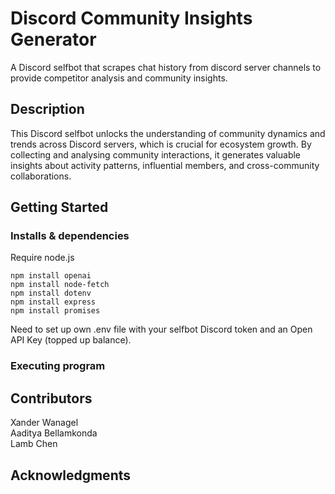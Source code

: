 # Discord Community Insights Generator

A Discord selfbot that scrapes chat history from discord server channels to provide competitor analysis and community insights.  

## Description

This Discord selfbot unlocks the understanding of community dynamics and trends across Discord servers, which is crucial for ecosystem growth. By collecting and analysing community interactions, it generates valuable insights about activity patterns, influential members, and cross-community collaborations. 

## Getting Started

### Installs & dependencies
Require node.js

```npm install openai```    
```npm install node-fetch```           
```npm install dotenv```    
```npm install express```    
```npm install promises```    

Need to set up own .env file with your selfbot Discord token and an Open API Key (topped up balance).  

### Executing program


## Contributors
Xander Wanagel     
Aaditya Bellamkonda      
Lamb Chen     

## Acknowledgments
